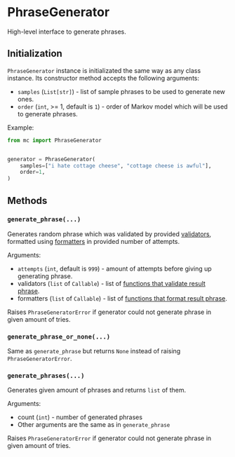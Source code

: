 # PhraseGenerator
High-level interface to generate phrases.

## Initialization
`PhraseGenerator` instance is initializated the same way as any class instance.
Its constructor method accepts the following arguments:

* `samples` (`List[str]`) - list of sample phrases to be used to generate new ones.
* `order` (`int`, >= 1, default is `1`) - order of Markov model which will be used to generate phrases.

Example:
```python
from mc import PhraseGenerator


generator = PhraseGenerator(
    samples=["i hate cottage cheese", "cottage cheese is awful"],
    order=1,
)
```

## Methods
### **`generate_phrase(...)`**

Generates random phrase which was validated by provided [validators](validators.md),
formatted using [formatters](formatters.md) in provided number of attempts.

Arguments:

* `attempts` (`int`, default is `999`) - amount of attempts before giving up generating phrase.
* validators (`list` of `Callable`) - list of [functions that validate result phrase](validators.md).
* formatters (`list` of `Callable`) - list of [functions that format result phrase](formatters.md).

Raises `PhraseGeneratorError` if generator could not generate phrase in given amount of tries.

### **`generate_phrase_or_none(...)`**
Same as `generate_phrase` but returns `None` instead of raising `PhraseGeneratorError`.

### **`generate_phrases(...)`**
Generates given amount of phrases and returns `list` of them.

Arguments:

* count (`int`) - number of generated phrases
* Other arguments are the same as in `generate_phrase`

Raises `PhraseGeneratorError` if generator could not generate phrase in given amount of tries.
